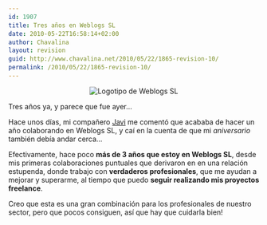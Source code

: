 ```yaml
---
id: 1907
title: Tres años en Weblogs SL
date: 2010-05-22T16:58:14+02:00
author: Chavalina
layout: revision
guid: http://www.chavalina.net/2010/05/22/1865-revision-10/
permalink: /2010/05/22/1865-revision-10/
---
```

<p style="text-align: center;">
  <img class="aligncenter size-full wp-image-1899" title="Weblogs SL" src="/imagenes/2010/05/weblogssl.jpg" alt="Logotipo de Weblogs SL" srcset="http://www.chavalina.net/imagenes/2010/05/weblogssl.jpg 427w, http://www.chavalina.net/imagenes/2010/05/weblogssl-300x86.jpg 300w" sizes="(max-width: 427px) 100vw, 427px" />
</p>

<p style="text-align: left;">
  Tres años ya, y parece que fue ayer&#8230;
</p>

<p style="text-align: left;">
  Hace unos días, mi compañero <a href="http://aurea.es/" target="_blank">Javi</a> me comentó que acababa de hacer un año colaborando en Weblogs SL, y caí en la cuenta de que mi <em>aniversario</em> también debía andar cerca&#8230;
</p>

<p style="text-align: left;">
  Efectivamente, hace poco <strong>más de 3 años que estoy en Weblogs SL</strong>, desde mis primeras colaboraciones puntuales que derivaron en en una relación estupenda, donde trabajo con <strong>verdaderos profesionales</strong>, que me ayudan a mejorar y superarme, al tiempo que puedo <strong>seguir realizando mis proyectos freelance</strong>.
</p>

<p style="text-align: left;">
  Creo que esta es una gran combinación para los profesionales de nuestro sector, pero que pocos consiguen, así que hay que cuidarla bien!
</p>
